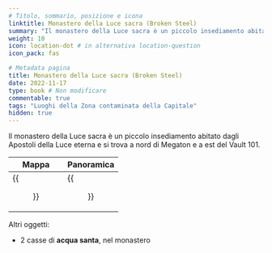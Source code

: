 ```yaml
---
# Titolo, sommario, posizione e icona
linktitle: Monastero della Luce sacra (Broken Steel)
summary: "Il monastero della Luce sacra è un piccolo insediamento abitato dagli Apostoli della Luce eterna e si trova a nord di Megaton e a est del Vault 101."
weight: 10
icon: location-dot # in alternativa location-question
icon_pack: fas

# Metadata pagina
title: Monastero della Luce sacra (Broken Steel)
date: 2022-11-17
type: book # Non modificare
commentable: true
tags: "Luoghi della Zona contaminata della Capitale"
hidden: true
---
```




Il monastero della Luce sacra è un piccolo insediamento abitato dagli Apostoli della Luce eterna e si trova a nord di Megaton e a est del Vault 101.

| Mappa                                            | Panoramica                                   |
| ------------------------------------------------ | -------------------------------------------- |
| {{<figure src="Holy_Light_Monastery_loc.webp">}} | {{<figure src="Holy_Light_Monastery.webp">}} |



Altri oggetti:
- 2 casse di **acqua santa**, nel monastero
